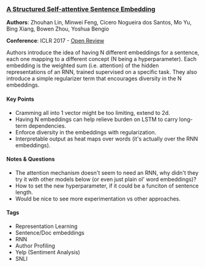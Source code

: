 ### [A Structured Self-attentive Sentence Embedding][1]

**Authors**: Zhouhan Lin, Minwei Feng, Cicero Nogueira dos Santos, Mo Yu, Bing Xiang, Bowen Zhou, Yoshua Bengio

**Conference**: ICLR 2017 - [Open Review][2]

Authors introduce the idea of having N different embeddings for a sentence, each
one mapping to a different concept (N being a hyperparameter). Each embedding
is the weighted sum (i.e. attention) of the hidden representations of an RNN,
trained supervised on a specific task. They also introduce a simple regularizer
term that encourages diversity in the N embeddings.

#### Key Points

* Cramming all into 1 vector might be too limiting, extend to 2d.
* Having N embeddings can help relieve burden on LSTM to carry long-term
  dependencies.
* Enforce diversity in the embeddings with regularization.
* Interpretable output as heat maps over words (it's actually over the RNN
  embeddings).

#### Notes & Questions

* The attention mechanism doesn't seem to need an RNN, why didn't they try it
  with other models below (or even just plain ol' word embeddings)?
* How to set the new hyperparameter, if it could be a funciton of sentence
  length.
* Would be nice to see more experimentation vs other approaches.

#### Tags

* Representation Learning
* Sentence/Doc embeddings
* RNN
* Author Profiling
* Yelp (Sentiment Analysis)
* SNLI

[1]: https://arxiv.org/pdf/1703.03130 "Paper"
[2]: https://openreview.net/forum?id=BJC_jUqxe "Open Review"
